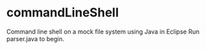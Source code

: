 # commandLineShell
Command line shell on a  mock file system using Java in Eclipse
Run parser.java to begin.
